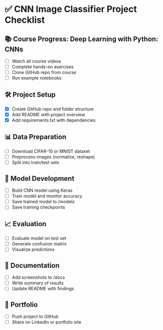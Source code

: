 # ✅ CNN Image Classifier Project Checklist

## 📚 Course Progress: Deep Learning with Python: CNNs
- [ ] Watch all course videos
- [ ] Complete hands-on exercises
- [ ] Clone GitHub repo from course
- [ ] Run example notebooks

## 🛠 Project Setup
- [x] Create GitHub repo and folder structure
- [x] Add README with project overview
- [x] Add requirements.txt with dependencies

## 📊 Data Preparation
- [ ] Download CIFAR-10 or MNIST dataset
- [ ] Preprocess images (normalize, reshape)
- [ ] Split into train/test sets

## 🧠 Model Development
- [ ] Build CNN model using Keras
- [ ] Train model and monitor accuracy
- [ ] Save trained model to /models
- [ ] Save training checkpoints

## 📈 Evaluation
- [ ] Evaluate model on test set
- [ ] Generate confusion matrix
- [ ] Visualize predictions

## 📂 Documentation
- [ ] Add screenshots to /docs
- [ ] Write summary of results
- [ ] Update README with findings

## 🚀 Portfolio
- [ ] Push project to GitHub
- [ ] Share on LinkedIn or portfolio site
